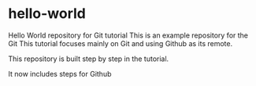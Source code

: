 # hello-world
Hello World repository for Git tutorial
This is an example repository for the Git
This tutorial focuses mainly on Git and using Github as its remote.

This repository is built step by step in the tutorial.

It now includes steps for Github
